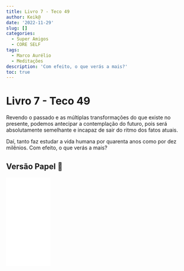 ```yaml
---
title: Livro 7 - Teco 49
author: Keik@
date: '2022-11-29'
slug: []
categories:
  - Super Amigos
  - CORE SELF
tags:
  - Marco Aurélio
  - Meditações
description: 'Com efeito, o que verás a mais?'
toc: true
---
```


# Livro 7 - Teco 49 


Revendo o passado e as múltiplas transformações do que existe no presente, podemos antecipar a contemplação do futuro, pois será absolutamente semelhante e incapaz de sair do ritmo dos fatos atuais. 

Daí, tanto faz estudar a vida humana por quarenta anos como por dez milênios. Com efeito, o que verás a mais?

## Versão Papel :book:
<iframe style="width:120px;height:240px;" marginwidth="0" marginheight="0" scrolling="no" frameborder="0" src="//ws-na.amazon-adsystem.com/widgets/q?ServiceVersion=20070822&OneJS=1&Operation=GetAdHtml&MarketPlace=BR&source=ss&ref=as_ss_li_til&ad_type=product_link&tracking_id=mundodekeika-20&language=pt_BR&marketplace=amazon&region=BR&placement=B092FVY4BB&asins=B092FVY4BB&linkId=37c5ec14221f61f811029aa88b520891&show_border=true&link_opens_in_new_window=true"></iframe>
